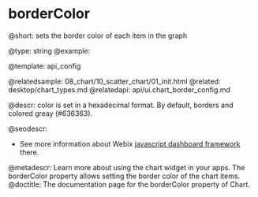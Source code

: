borderColor
=============


@short: sets the border color of each item in the graph
	

@type: string
@example:


@template:	api_config

@relatedsample:
	08_chart/10_scatter_chart/01_init.html
@related: 
	desktop/chart_types.md
@relatedapi: 
	api/ui.chart_border_config.md

@descr: color is set in a hexadecimal format. By default, borders and colored greay (#636363). 

@seodescr:

- See more information about Webix [javascript dashboard framework](https://webix.com) there.

@metadescr: Learn more about using the chart widget in your apps. The borderColor property allows setting the border color of the chart items.
@doctitle: The documentation page for the borderColor property of Chart.
